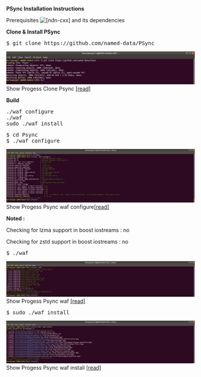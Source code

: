 **PSync Installation Instructions**

Prerequisites
![[ndn-cxx]](https://named-data.net/doc/ndn-cxx) and its dependencies

**Clone & Install PSync**
<pre>
$ git clone https://github.com/named-data/PSync
</pre>

![[alt tag]](https://github.com/syaifulahdan/Mini-NDN-Work/blob/main/Assignment%202:NDNrg-Topology/NDNrg-Image-Node4/NDNrg-Image-PSync-4/1-gitclone-psync4.png)
 Show Progess Clone Psync [[read]](https://github.com/syaifulahdan/Mini-NDN-Work/blob/main/Assignment%202:NDNrg-Topology/NDNrg-Image-Node4/NDNrg-Image-PSync-4/psync4-gitclone.txt)




**Build**
<pre>
./waf configure
./waf
sudo ./waf install
</pre>

<pre>
$ cd Psync
$ ./waf configure
</pre>
![[alt tag]](https://github.com/syaifulahdan/Mini-NDN-Work/blob/main/Assignment%202:NDNrg-Topology/NDNrg-Image-Node3/NDNrg-Image-PSync-3/2-psync-3-waf-configure.png)
 Show Progess Psync waf configure[[read]](https://github.com/syaifulahdan/Mini-NDN-Work/blob/main/Assignment%202:NDNrg-Topology/NDNrg-Image-Node3/NDNrg-Image-PSync-3/psync2-waf-configure.txt)
 
**Noted :** 

Checking for lzma support in boost iostreams  : no 

Checking for zstd support in boost iostreams  : no 

<pre>
$ ./waf  
</pre>
![[alt tag]](https://github.com/syaifulahdan/Mini-NDN-Work/blob/main/Assignment%202:NDNrg-Topology/NDNrg-Image-Node3/NDNrg-Image-PSync-3/3-psync-3-waf.png)
 Show Progess Psync waf [[read]](https://github.com/syaifulahdan/Mini-NDN-Work/blob/main/Assignment%202:NDNrg-Topology/NDNrg-Image-Node3/NDNrg-Image-PSync-3/psync3-waf.txt)
 

<pre>
$ sudo ./waf install  
</pre>
![[alt tag]](https://github.com/syaifulahdan/Mini-NDN-Work/blob/main/Assignment%202:NDNrg-Topology/NDNrg-Image-Node3/NDNrg-Image-PSync-3/4-psync-3-waf-install.png)
 Show Progess Psync waf install [[read]](https://github.com/syaifulahdan/Mini-NDN-Work/blob/main/Assignment%202:NDNrg-Topology/NDNrg-Image-Node3/NDNrg-Image-PSync-3/psync3-waf-install.txt)
 

